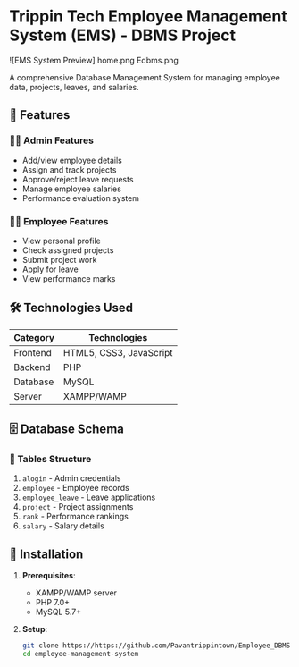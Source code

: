 # Trippin Tech Employee Management System (EMS) - DBMS Project

![EMS System Preview]
home.png
Edbms.png

A comprehensive Database Management System for managing employee data, projects, leaves, and salaries.

## 🌟 Features

### 👨‍💼 Admin Features
- Add/view employee details
- Assign and track projects
- Approve/reject leave requests
- Manage employee salaries
- Performance evaluation system

### 👩‍💼 Employee Features
- View personal profile
- Check assigned projects
- Submit project work
- Apply for leave
- View performance marks

## 🛠 Technologies Used

| Category       | Technologies |
|---------------|-------------|
| Frontend      | HTML5, CSS3, JavaScript |
| Backend       | PHP |
| Database      | MySQL |
| Server        | XAMPP/WAMP |

## 🗄 Database Schema

### 📌 Tables Structure
1. `alogin` - Admin credentials
2. `employee` - Employee records
3. `employee_leave` - Leave applications
4. `project` - Project assignments
5. `rank` - Performance rankings
6. `salary` - Salary details

## 🚀 Installation

1. **Prerequisites**:
   - XAMPP/WAMP server
   - PHP 7.0+
   - MySQL 5.7+

2. **Setup**:
   ```bash
   git clone https://https://github.com/Pavantrippintown/Employee_DBMS.git
   cd employee-management-system
